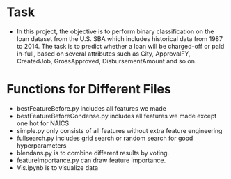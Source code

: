 # Task
- In this project, the objective is to perform binary classification on the loan dataset from the U.S. SBA which includes historical data from 1987 to 2014. The task is to predict whether a loan will be charged-off or paid in-full, based on several attributes such as City, ApprovalFY, CreatedJob, GrossApproved, DisbursementAmount and so on. 


# Functions for Different Files
- bestFeatureBefore.py includes all features we made
- bestFeatureBeforeCondense.py includes all features we made except one hot for NAICS
- simple.py only consists of all features without extra feature engineering
- fullsearch.py includes grid search or random search for good hyperparameters
- blendans.py is to combine different results by voting.
- featureImportance.py can draw feature importance.
- Vis.ipynb is to visualize data



